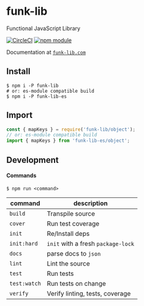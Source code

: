 # funk-lib

Functional JavaScript Library

[![CircleCI](https://circleci.com/gh/colbydauph/funk-lib/tree/master.svg?style=svg)](https://circleci.com/gh/colbydauph/funk-lib/tree/master)
[![npm module](https://badge.fury.io/js/funk-lib.svg)](https://www.npmjs.org/package/funk-lib)


Documentation at [`funk-lib.com`](https://funk-lib.com)

## Install
```shell
$ npm i -P funk-lib
# or: es-module compatible build
$ npm i -P funk-lib-es
```

## Import
```javascript
const { mapKeys } = require('funk-lib/object');
// or: es-module compatible build
import { mapKeys } from 'funk-lib-es/object';
```


## Development

#### Commands

`$ npm run <command>`

| command      | description   |
|--------------|---------------|
| `build`      | Transpile source |
| `cover`      | Run test coverage |
| `init`       | Re/Install deps |
| `init:hard`  | `init` with a fresh `package-lock` |
| `docs`       | parse docs to `json` |
| `lint`       | Lint the source |
| `test`       | Run tests |
| `test:watch` | Run tests on change |
| `verify`     | Verify linting, tests, coverage |